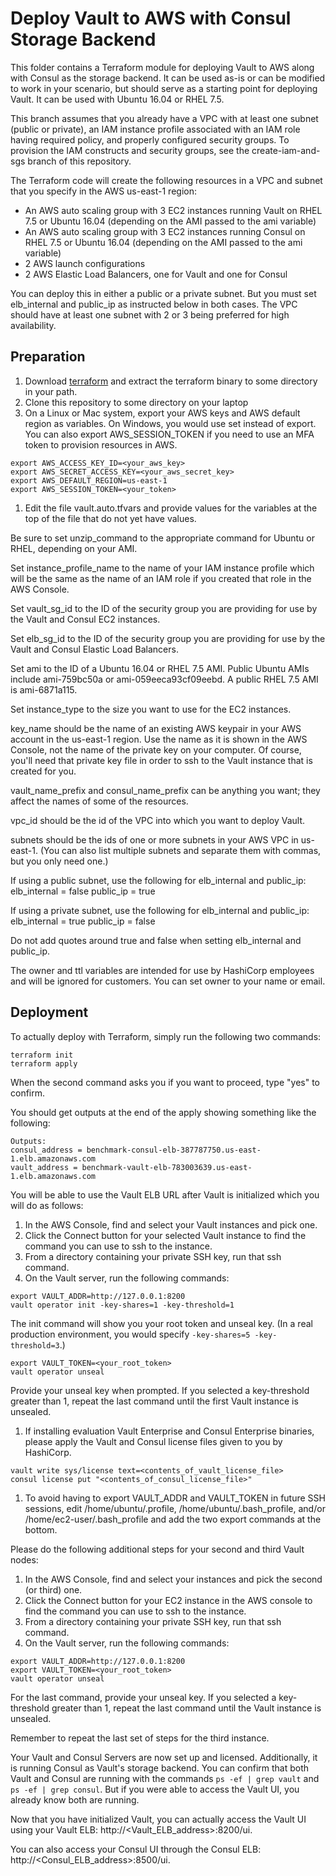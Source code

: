 # Deploy Vault to AWS with Consul Storage Backend

This folder contains a Terraform module for deploying Vault to AWS along with Consul as the storage backend. It can be used as-is or can be modified to work in your scenario, but should serve as a starting point for deploying Vault. It can be used with Ubuntu 16.04 or RHEL 7.5.

This branch assumes that you already have a VPC with at least one subnet (public or private), an IAM instance profile associated with an IAM role having required policy, and properly configured security groups. To provision the IAM constructs and security groups, see the create-iam-and-sgs branch of this repository.

The Terraform code will create the following resources in a VPC and subnet that you specify in the AWS us-east-1 region:
* An AWS auto scaling group with 3 EC2 instances running Vault on RHEL 7.5 or Ubuntu 16.04 (depending on the AMI passed to the ami variable)
* An AWS auto scaling group with 3 EC2 instances running Consul on RHEL 7.5 or Ubuntu 16.04 (depending on the AMI passed to the ami variable)
* 2 AWS launch configurations
* 2 AWS Elastic Load Balancers, one for Vault and one for Consul

You can deploy this in either a public or a private subnet.  But you must set elb_internal and public_ip as instructed below in both cases. The VPC should have at least one subnet with 2 or 3 being preferred for high availability.

## Preparation
1. Download [terraform](https://www.terraform.io/downloads.html) and extract the terraform binary to some directory in your path.
1. Clone this repository to some directory on your laptop
1. On a Linux or Mac system, export your AWS keys and AWS default region as variables. On Windows, you would use set instead of export. You can also export AWS_SESSION_TOKEN if you need to use an MFA token to provision resources in AWS.

```
export AWS_ACCESS_KEY_ID=<your_aws_key>
export AWS_SECRET_ACCESS_KEY=<your_aws_secret_key>
export AWS_DEFAULT_REGION=us-east-1
export AWS_SESSION_TOKEN=<your_token>
```
1. Edit the file vault.auto.tfvars and provide values for the variables at the top of the file that do not yet have values.

Be sure to set unzip_command to the appropriate command for Ubuntu or RHEL, depending on your AMI.

Set instance_profile_name to the name of your IAM instance profile which will be the same as the name of an IAM role if you created that role in the AWS Console.

Set vault_sg_id to the ID of the security group you are providing for use by the Vault and Consul EC2 instances.

Set elb_sg_id to the ID of the security group you are providing for use by the Vault and Consul Elastic Load Balancers.

Set ami to the ID of a Ubuntu 16.04 or RHEL 7.5 AMI. Public Ubuntu AMIs include ami-759bc50a or ami-059eeca93cf09eebd.  A public RHEL 7.5 AMI is ami-6871a115.

Set instance_type to the size you want to use for the EC2 instances.

key_name should be the name of an existing AWS keypair in your AWS account in the us-east-1 region. Use the name as it is shown in the AWS Console, not the name of the private key on your computer.  Of course, you'll need that private key file in order to ssh to the Vault instance that is created for you.

vault_name_prefix and consul_name_prefix can be anything you want; they affect the names of some of the resources.

vpc_id should be the id of the VPC into which you want to deploy Vault.

subnets should be the ids of one or more subnets in your AWS VPC in us-east-1. (You can also list multiple subnets and separate them with commas, but you only need one.)

If using a public subnet, use the following for elb_internal and public_ip:
elb_internal = false
public_ip = true

If using a private subnet, use the following for elb_internal and public_ip:
elb_internal = true
public_ip = false

Do not add quotes around true and false when setting elb_internal and public_ip.

The owner and ttl variables are intended for use by HashiCorp employees and will be ignored for customers.  You can set owner to your name or email.

## Deployment
To actually deploy with Terraform, simply run the following two commands:

```
terraform init
terraform apply
```
When the second command asks you if you want to proceed, type "yes" to confirm.

You should get outputs at the end of the apply showing something like the following:
```
Outputs:
consul_address = benchmark-consul-elb-387787750.us-east-1.elb.amazonaws.com
vault_address = benchmark-vault-elb-783003639.us-east-1.elb.amazonaws.com
```

You will be able to use the Vault ELB URL after Vault is initialized which you will do as follows:

1. In the AWS Console, find and select your Vault instances and pick one.
1. Click the Connect button for your selected Vault instance to find the command you can use to ssh to the instance.
1. From a directory containing your private SSH key, run that ssh command.
1. On the Vault server, run the following commands:

```
export VAULT_ADDR=http://127.0.0.1:8200
vault operator init -key-shares=1 -key-threshold=1
```
The init command will show you your root token and unseal key. (In a real production environment, you would specify `-key-shares=5 -key-threshold=3`.)
```
export VAULT_TOKEN=<your_root_token>
vault operator unseal
```
Provide your unseal key when prompted. If you selected a key-threshold greater than 1, repeat the last command until the first Vault instance is unsealed.

1. If installing evaluation Vault Enterprise and Consul Enterprise binaries, please apply the Vault and Consul license files given to you by HashiCorp.

```
vault write sys/license text=<contents_of_vault_license_file>
consul license put "<contents_of_consul_license_file>"
```

1. To avoid having to export VAULT_ADDR and VAULT_TOKEN in future SSH sessions, edit /home/ubuntu/.profile, /home/ubuntu/.bash_profile, and/or /home/ec2-user/.bash_profile and add the two export commands at the bottom.

Please do the following additional steps for your second and third Vault nodes:

1. In the AWS Console, find and select your instances and pick the second (or third) one.
1. Click the Connect button for your EC2 instance in the AWS console to find the command you can use to ssh to the instance.
1. From a directory containing your private SSH key, run that ssh command.
1. On the Vault server, run the following commands:

```
export VAULT_ADDR=http://127.0.0.1:8200
export VAULT_TOKEN=<your_root_token>
vault operator unseal
```
For the last command, provide your unseal key. If you selected a key-threshold greater than 1, repeat the last command until the Vault instance is unsealed.

Remember to repeat the last set of steps for the third instance.

Your Vault and Consul Servers are now set up and licensed.  Additionally, it is running Consul as Vault's storage backend.  You can confirm that both Vault and Consul are running with the commands `ps -ef | grep vault` and `ps -ef | grep consul`.  But if you were able to access the Vault UI, you already know both are running.

Now that you have initialized Vault, you can actually access the Vault UI using your Vault ELB: http://<Vault_ELB_address>:8200/ui.

You can also access your Consul UI through the Consul ELB: http://<Consul_ELB_address>:8500/ui.
